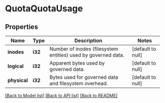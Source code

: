 # QuotaQuotaUsage

## Properties
Name | Type | Description | Notes
------------ | ------------- | ------------- | -------------
**inodes** | **i32** | Number of inodes (filesystem entities) used by governed data. | [default to null]
**logical** | **i32** | Apparent bytes used by governed data. | [default to null]
**physical** | **i32** | Bytes used for governed data and filesystem overhead. | [default to null]

[[Back to Model list]](../README.md#documentation-for-models) [[Back to API list]](../README.md#documentation-for-api-endpoints) [[Back to README]](../README.md)


